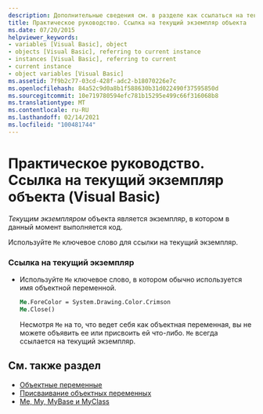 ```yaml
---
description: Дополнительные сведения см. в разделе как ссылаться на текущий экземпляр объекта (Visual Basic).
title: Практическое руководство. Ссылка на текущий экземпляр объекта
ms.date: 07/20/2015
helpviewer_keywords:
- variables [Visual Basic], object
- objects [Visual Basic], referring to current instance
- instances [Visual Basic], referring to current
- current instance
- object variables [Visual Basic]
ms.assetid: 7f9b2c77-03cd-428f-adc2-b18070226e7c
ms.openlocfilehash: 84a52c9d0a8b1f588630b31d022490f37595850d
ms.sourcegitcommit: 10e719780594efc781b15295e499c66f316068b8
ms.translationtype: MT
ms.contentlocale: ru-RU
ms.lasthandoff: 02/14/2021
ms.locfileid: "100481744"
---
```

# <a name="how-to-refer-to-the-current-instance-of-an-object-visual-basic"></a>Практическое руководство. Ссылка на текущий экземпляр объекта (Visual Basic)

*Текущим экземпляром* объекта является экземпляр, в котором в данный момент выполняется код.  
  
 Используйте `Me` ключевое слово для ссылки на текущий экземпляр.  
  
### <a name="to-refer-to-the-current-instance"></a>Ссылка на текущий экземпляр  
  
- Используйте `Me` ключевое слово, в котором обычно используется имя объектной переменной.  
  
    ```vb  
    Me.ForeColor = System.Drawing.Color.Crimson  
    Me.Close()  
    ```  
  
     Несмотря `Me` на то, что ведет себя как объектная переменная, вы не можете объявить ее или присвоить ей что-либо. `Me` всегда ссылается на текущий экземпляр.  
  
## <a name="see-also"></a>См. также раздел

- [Объектные переменные](object-variables.md)
- [Присваивание объектных переменных](object-variable-assignment.md)
- [Me, My, MyBase и MyClass](../../program-structure/me-my-mybase-and-myclass.md)
